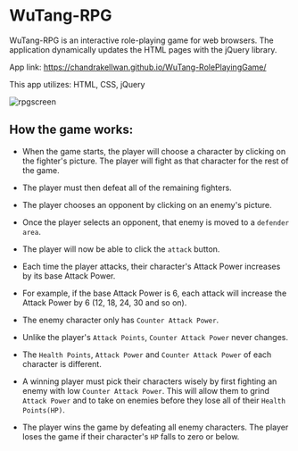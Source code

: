 # WuTang-RPG 

WuTang-RPG is an interactive role-playing game for web browsers. The application dynamically updates the HTML pages with the jQuery library.

App link: https://chandrakellwan.github.io/WuTang-RolePlayingGame/

This app utilizes: HTML, CSS, jQuery

![rpgscreen](https://user-images.githubusercontent.com/25890329/32874025-95a197fc-ca5d-11e7-8cff-57ac759dce6f.png)

## How the game works:

* When the game starts, the player will choose a character by clicking on the fighter's picture. The player will fight as that character for the rest of the game.

* The player must then defeat all of the remaining fighters.

* The player chooses an opponent by clicking on an enemy's picture.

* Once the player selects an opponent, that enemy is moved to a `defender area`.

* The player will now be able to click the `attack` button.

* Each time the player attacks, their character's Attack Power increases by its base Attack Power. 

* For example, if the base Attack Power is 6, each attack will increase the Attack Power by 6 (12, 18, 24, 30 and so on).

* The enemy character only has `Counter Attack Power`. 

* Unlike the player's `Attack Points`, `Counter Attack Power` never changes.

* The `Health Points`, `Attack Power` and `Counter Attack Power` of each character is different.

* A winning player must pick their characters wisely by first fighting an enemy with low `Counter Attack Power`. This will allow them to    grind `Attack Power` and to take on enemies before they lose all of their `Health Points(HP)`.

* The player wins the game by defeating all enemy characters. The player loses the game if their character's `HP` falls to zero or below.

